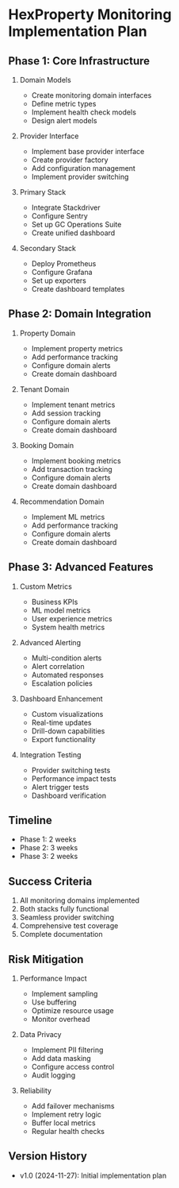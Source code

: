 # HexProperty Monitoring Implementation Plan

## Phase 1: Core Infrastructure
1. Domain Models
   - Create monitoring domain interfaces
   - Define metric types
   - Implement health check models
   - Design alert models

2. Provider Interface
   - Implement base provider interface
   - Create provider factory
   - Add configuration management
   - Implement provider switching

3. Primary Stack
   - Integrate Stackdriver
   - Configure Sentry
   - Set up GC Operations Suite
   - Create unified dashboard

4. Secondary Stack
   - Deploy Prometheus
   - Configure Grafana
   - Set up exporters
   - Create dashboard templates

## Phase 2: Domain Integration
1. Property Domain
   - Implement property metrics
   - Add performance tracking
   - Configure domain alerts
   - Create domain dashboard

2. Tenant Domain
   - Implement tenant metrics
   - Add session tracking
   - Configure domain alerts
   - Create domain dashboard

3. Booking Domain
   - Implement booking metrics
   - Add transaction tracking
   - Configure domain alerts
   - Create domain dashboard

4. Recommendation Domain
   - Implement ML metrics
   - Add performance tracking
   - Configure domain alerts
   - Create domain dashboard

## Phase 3: Advanced Features
1. Custom Metrics
   - Business KPIs
   - ML model metrics
   - User experience metrics
   - System health metrics

2. Advanced Alerting
   - Multi-condition alerts
   - Alert correlation
   - Automated responses
   - Escalation policies

3. Dashboard Enhancement
   - Custom visualizations
   - Real-time updates
   - Drill-down capabilities
   - Export functionality

4. Integration Testing
   - Provider switching tests
   - Performance impact tests
   - Alert trigger tests
   - Dashboard verification

## Timeline
- Phase 1: 2 weeks
- Phase 2: 3 weeks
- Phase 3: 2 weeks

## Success Criteria
1. All monitoring domains implemented
2. Both stacks fully functional
3. Seamless provider switching
4. Comprehensive test coverage
5. Complete documentation

## Risk Mitigation
1. Performance Impact
   - Implement sampling
   - Use buffering
   - Optimize resource usage
   - Monitor overhead

2. Data Privacy
   - Implement PII filtering
   - Add data masking
   - Configure access control
   - Audit logging

3. Reliability
   - Add failover mechanisms
   - Implement retry logic
   - Buffer local metrics
   - Regular health checks

## Version History
- v1.0 (2024-11-27): Initial implementation plan
